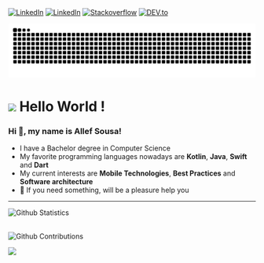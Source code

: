 </div>
<a href="https://www.linkedin.com/in/allef-sousa" target="_blank"><img src="https://img.shields.io/badge/LinkedIn-%230077B5.svg?&style=flat-square&logo=linkedin&logoColor=white" alt="LinkedIn"></a>
<a href="https://www.twitter.com/Allefsousa01" target="_blank"><img src="https://img.shields.io/badge/Twitter-%230077B5.svg?&style=flat-square&logo=twitter&logoColor=white" alt="LinkedIn"></a>
<a href="https://stackoverflow.com/users/7396615" target="_blank"><img src="https://img.shields.io/badge/-Stackoverflow-4CA143?style=flat-square&logo=Stackoverflow&logoColor=white" alt="Stackoverflow"></a>
<a href="https://dev.to/allefsousa" target="_blank"><img src="https://img.shields.io/badge/DEV-%230A0A0A.svg?&style=flat-square&logo=DEV.to&logoColor=white" alt="DEV.to"></a>
</div>


![Snake animation](https://github.com/GuillaumeFalourd/GuillaumeFalourd/blob/output/github-contribution-grid-snake.svg)

<h1><img src="https://emojis.slackmojis.com/emojis/images/1531849430/4246/blob-sunglasses.gif?1531849430" width="30"/> Hello World ! </h1>

### Hi 👋, my name is Allef Sousa! 

- I have a Bachelor degree in Computer Science
- My favorite programming languages nowadays are **Kotlin**, **Java**, **Swift** and **Dart**
- My current interests are **Mobile Technologies**, **Best Practices** and **Software architecture**
- 💬 If you need something, will be a pleasure help you
---

![Github Statistics](https://github-readme-stats.vercel.app/api/?username=allefsousa&count_private=true&show_icons=true)
<br/>
<br/>

![Github Contributions](https://github-readme-streak-stats.herokuapp.com/?user=allefsousa&hide_border=true)

![](https://komarev.com/ghpvc/?username=allefsousa&style=flat)









